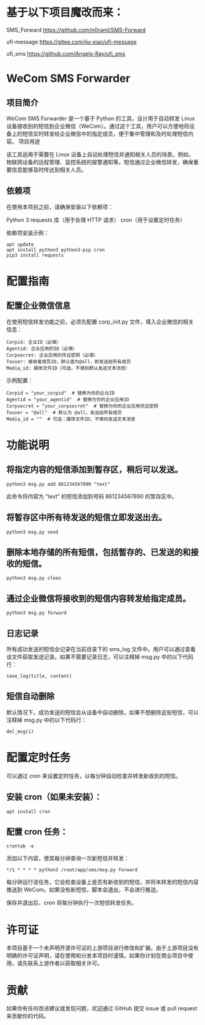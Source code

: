 
# 基于以下项目魔改而来：
SMS_Forward https://github.com/n0raml/SMS-Forward

ufi-message https://gitee.com/jiu-xiao/ufi-message

ufi_sms https://github.com/Angels-Ray/ufi_sms

# WeCom SMS Forwarder
## 项目简介

WeCom SMS Forwarder 是一个基于 Python 的工具，设计用于自动转发 Linux 设备接收到的短信到企业微信（WeCom）。通过这个工具，用户可以方便地将设备上的短信实时转发给企业微信中的指定成员，便于集中管理和及时处理短信内容。
项目用途

该工具适用于需要在 Linux 设备上自动处理短信并通知相关人员的场景。例如，物联网设备的远程管理、监控系统的报警通知等。短信通过企业微信转发，确保重要信息能够及时传达到相关人员。

## 依赖项

在使用本项目之前，请确保安装以下依赖项：

Python 3
requests 库（用于处理 HTTP 请求）
cron（用于设置定时任务）

依赖项安装示例：

    apt update
    apt install python3 python3-pip cron
    pip3 install requests

# 配置指南
## 配置企业微信信息

在使用短信转发功能之前，必须先配置 corp_init.py 文件，填入企业微信的相关信息：

    Corpid: 企业ID（必填）
    Agentid: 企业应用的ID（必填）
    Corpsecret: 企业应用的凭证密钥（必填）
    Touser: 接收者成员ID，默认值为@all，即发送给所有成员
    Media_id: 媒体文件ID（可选，不填则默认发送文本消息）

示例配置：

    Corpid = "your_corpid"  # 替换为你的企业ID
    Agentid = "your_agentid"  # 替换为你的企业应用ID
    Corpsecret = "your_corpsecret"  # 替换为你的企业应用凭证密钥
    Touser = "@all"  # 默认为 @all，发送给所有成员
    Media_id = ""  # 可选：媒体文件ID，不填则发送文本消息

# 功能说明

## 将指定内容的短信添加到暂存区，稍后可以发送。

    python3 msg.py add 861234567890 "text"

此命令将内容为 "text" 的短信添加到号码 861234567890 的暂存区中。

## 将暂存区中所有待发送的短信立即发送出去。

    python3 msg.py send

## 删除本地存储的所有短信，包括暂存的、已发送的和接收的短信。

    python3 msg.py clean

## 通过企业微信将接收到的短信内容转发给指定成员。

    python3 msg.py forward

## 日志记录

所有成功发送的短信会记录在当前目录下的 sms_log 文件中。用户可以通过查看该文件获取发送记录。如果不需要记录日志，可以注释掉 msg.py 中的以下代码行：

    save_log(title, content)

## 短信自动删除

默认情况下，成功发送的短信会从设备中自动删除。如果不想删除这些短信，可以注释掉 msg.py 中的以下代码行：

    del_msg(i)

# 配置定时任务

可以通过 cron 来设置定时任务，以每分钟自动检查并转发新收到的短信。

## 安装 cron（如果未安装）：

    apt install cron

## 配置 cron 任务：

    crontab -e

添加以下内容，使其每分钟查询一次新短信并转发：

    */1 * * * * python3 /root/app/sms/msg.py forward

每分钟运行该任务，它会检查设备上是否有新收到的短信，并将未转发的短信内容推送到 WeCom。如果没有新短信，脚本会退出，不会进行推送。

保存并退出后，cron 将每分钟执行一次短信转发任务。

# 许可证

本项目基于一个未声明开源许可证的上游项目进行修改和扩展。由于上游项目没有明确的许可证声明，请在使用和分发本项目时谨慎。如果你计划在商业项目中使用，请先联系上游作者以获取相关许可。

# 贡献

如果你有任何改进建议或发现问题，欢迎通过 GitHub 提交 issue 或 pull request 来贡献你的代码。
